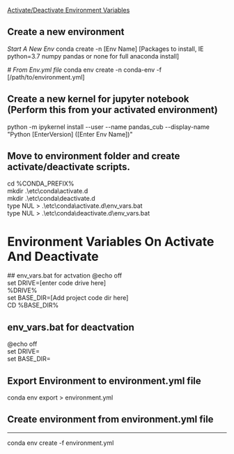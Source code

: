 [Activate/Deactivate Environment Variables](#envvars)

## Create a new environment
*Start A New Env*
conda create -n [Env Name] [Packages to install, IE python=3.7 numpy pandas or none for full anaconda install]<br>

*# From Env.yml file*
conda env create -n conda-env -f [/path/to/environment.yml] 

## Create a new kernel for jupyter notebook (Perform this from your activated environment)
python -m ipykernel install --user --name pandas_cub --display-name "Python [EnterVersion] ([Enter Env Name])"

## Move to environment folder and create activate/deactivate scripts. 
cd %CONDA_PREFIX%<BR>
mkdir .\etc\conda\activate.d<BR>
mkdir .\etc\conda\deactivate.d<BR>
type NUL > .\etc\conda\activate.d\env_vars.bat<BR>
type NUL > .\etc\conda\deactivate.d\env_vars.bat<BR>

# Environment Variables On Activate And Deactivate
<div id='envvars'/>
## env_vars.bat for actvation
@echo off<BR>
set DRIVE=[enter code drive here]<br>
%DRIVE%<BR>
set BASE_DIR=[Add project code dir here]<BR>
CD %BASE_DIR%<BR>

## env_vars.bat for deactvation
@echo off<BR>
set DRIVE=<BR>
set BASE_DIR=<BR>

## Export Environment to environment.yml file
conda env export > environment.yml

## Create environment from environment.yml file
-----------------------------------------------
conda env create -f environment.yml
